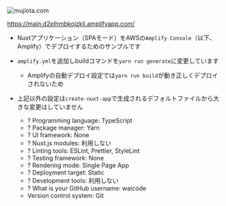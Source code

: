 ![mujiota.com](https://main.d2elhmbkojzkli.amplifyapp.com/amplify-nuxt-spa-sample.png "amplify-nuxt-spa-sample")

https://main.d2elhmbkojzkli.amplifyapp.com/

* Nuxtアプリケーション（SPAモード）をAWSの`Amplify Console`（以下、Amplify）でデプロイするためのサンプルです

* `amplify.yml`を追加しbuildコマンドを`yarn run generate`に変更しています
  * Amplifyの自動デプロイ設定では`yarn run build`が動き正しくデプロイされないため

* 上記以外の設定は`create-nuxt-app`で生成されるデフォルトファイルから大きな変更はしていません
  * ? Programming language: TypeScript
  * ? Package manager: Yarn
  * ? UI framework: None
  * ? Nuxt.js modules: 利用しない
  * ? Linting tools: ESLint, Prettier, StyleLint
  * ? Testing framework: None
  * ? Rendering mode: Single Page App
  * ? Deployment target: Static
  * ? Development tools: 利用しない
  * ? What is your GitHub username: waicode
  * Version control system: Git
